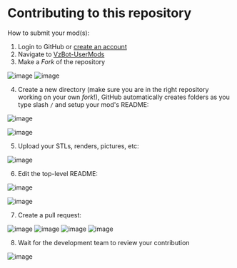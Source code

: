 # Contributing to this repository

How to submit your mod(s):
1. Login to GitHub or [create an account](https://github.com/join)
2. Navigate to [VzBot-UserMods](https://github.com/VzBot3D/VzBot-UserMods)
3. Make a *Fork* of the repository

![image](./docs/fork.png)
![image](./docs/forking.png)

4. Create a new directory (make sure you are in the right repository working on your own *fork*!), GitHub automatically creates folders as you type slash `/` and setup your mod's README:

![image](./docs/create_new_file.png)

![image](./docs/create_readme.png)

5. Upload your STLs, renders, pictures, etc:

![image](./docs/upload_files.png)

6. Edit the top-level README:

![image](./docs/edit_readme.png)

![image](./docs/commit_changes.png)

7. Create a pull request:

![image](./docs/go_to_open_pull_request.png)
![image](./docs/new_pull_request.png)
![image](./docs/create_pull_request.png)
![image](./docs/open_pull_request.png)

8. Wait for the development team to review your contribution

![image](./docs/wait.png)
